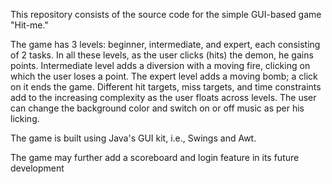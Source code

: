This repository consists of the source code for the simple GUI-based game "Hit-me."

The game has 3 levels: beginner, intermediate, and expert, each consisting of 2 tasks. In all these levels, as the user clicks (hits) the demon, he gains points. Intermediate level adds a diversion with a moving fire, clicking on which the user loses a point. The expert level adds a moving bomb; a click on it ends the game. Different hit targets, miss targets, and time constraints add to the increasing complexity as the user floats across levels. The user can change the background color and switch on or off music as per his licking.

The game is built using Java's GUI kit, i.e., Swings and Awt.

The game may further add a scoreboard and login feature in its future development
